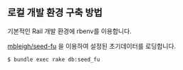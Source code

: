## 로컬 개발 환경 구축 방법

기본적인 Rail 개발 환경에 rbenv를 이용합니다.

[mbleigh/seed-fu](https://github.com/mbleigh/seed-fu) 을 이용하여 설정된 초기데이터를 로딩합니다.
```
$ bundle exec rake db:seed_fu
```
